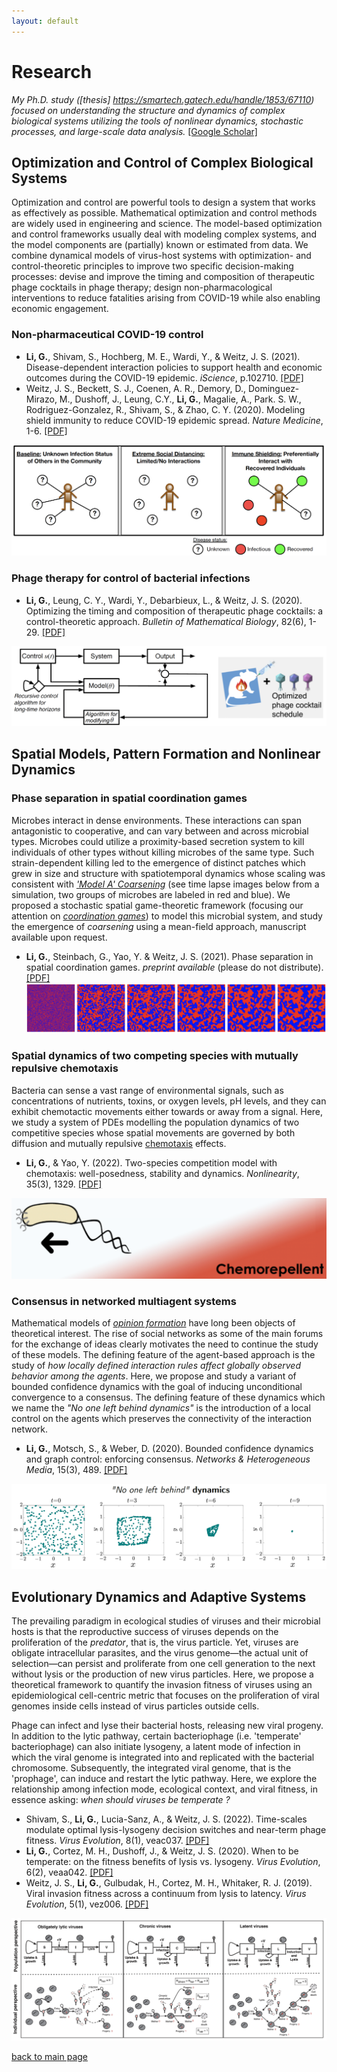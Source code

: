 ```yaml
---
layout: default
---
```


# Research
_My Ph.D. study ([thesis] https://smartech.gatech.edu/handle/1853/67110) focused on understanding the structure and dynamics of complex biological systems utilizing the tools of nonlinear dynamics, stochastic processes, and large-scale data analysis._ [[Google Scholar]](https://scholar.google.com/citations?hl=zh-CN&user=j7wLuKQAAAAJ)

## Optimization and Control of Complex Biological Systems
Optimization and control are powerful tools to design a system that works as effectively as possible. Mathematical optimization and control methods are widely used in engineering and science. The model-based optimization and control frameworks usually deal with modeling complex systems, and the model components are (partially)
known or estimated from data. We combine dynamical models of virus-host systems with optimization- and control-theoretic principles to improve two specific decision-making processes: devise and improve the timing and composition of therapeutic phage cocktails in phage therapy; design non-pharmacological interventions to reduce fatalities arising from COVID-19 while also enabling economic engagement.

### Non-pharmaceutical COVID-19 control
* **Li, G.**, Shivam, S., Hochberg, M. E., Wardi, Y., & Weitz, J. S. (2021). Disease-dependent interaction policies to support health and economic outcomes during the COVID-19 epidemic. _iScience_, p.102710. [[PDF]](https://www.ncbi.nlm.nih.gov/pmc/articles/PMC8189742/)
* Weitz, J. S., Beckett, S. J., Coenen, A. R., Demory, D., Dominguez-Mirazo, M., Dushoff, J., Leung, C.Y., **Li, G.**, Magalie, A., Park. S. W., Rodriguez-Gonzalez, R., Shivam, S., & Zhao, C. Y. (2020). Modeling shield immunity to reduce COVID-19 epidemic spread. _Nature Medicine_, 1-6. [[PDF]](https://www.nature.com/articles/s41591-020-0895-3)

![Octocat](./figures/research/shielding.png)

### Phage therapy for control of bacterial infections
* **Li, G.**, Leung, C. Y., Wardi, Y., Debarbieux, L., & Weitz, J. S. (2020). Optimizing the timing and composition of therapeutic phage cocktails: a control-theoretic approach. _Bulletin of Mathematical Biology_, 82(6), 1-29. [[PDF]](https://link.springer.com/article/10.1007/s11538-020-00751-w)

![Octocat](./figures/research/therapy.png)

## Spatial Models, Pattern Formation and Nonlinear Dynamics

### Phase separation in spatial coordination games

Microbes interact in dense environments. These interactions can span antagonistic to cooperative, and can vary between and across microbial types. Microbes could utilize a proximity-based secretion system to kill individuals of other types without killing microbes of the same type. Such strain-dependent killing led to the emergence of distinct patches which grew in size and structure with spatiotemporal dynamics whose scaling was consistent with [_'Model A' Coarsening_](https://sethna.lassp.cornell.edu/Coarsening/What_Is_Coarsening.html) (see time lapse images below from a simulation, two groups of microbes are labeled in red and blue). We proposed a stochastic spatial game-theoretic framework (focusing our attention on [_coordination games_](https://en.wikipedia.org/wiki/Coordination_game)) to model this microbial system, and study the emergence of _coarsening_ using a mean-field approach, manuscript available upon request.
* **Li, G.**, Steinbach, G., Yao, Y. & Weitz, J. S. (2021). Phase separation in spatial coordination games. _preprint available_ (please do not distribute). [[PDF]](./pdfs/drafts/spatial_game_theory_PRE_draft.pdf)
![Octocat](./figures/research/sim_game.png)


### Spatial dynamics of two competing species with mutually repulsive chemotaxis 
Bacteria can sense a vast range of environmental signals, such as concentrations of nutrients, toxins, or oxygen levels, pH levels, and they can exhibit chemotactic movements either towards or away from a signal. Here, we study a system of PDEs modelling the population dynamics of two competitive species whose spatial movements are governed by both diffusion and mutually repulsive [chemotaxis](http://2016.igem.org/Team:Technion_Israel/Chemotaxis) effects.
* **Li, G.**, & Yao, Y. (2022). Two-species competition model with chemotaxis: well-posedness, stability and dynamics. _Nonlinearity_, 35(3), 1329. [[PDF]](https://iopscience.iop.org/article/10.1088/1361-6544/ac4a8d)

![Octocat](./figures/research/chemorepell.png)


### Consensus in networked multiagent systems
Mathematical models of [_opinion formation_](https://en.wikipedia.org/wiki/Consensus_decision-making) have long been objects of theoretical interest. The rise of social networks as some of the main forums for the exchange of ideas clearly motivates the need to continue the study of these models. The defining feature of the agent-based approach is the study of _how locally defined interaction rules affect globally observed behavior among the agents_. Here, we propose and study a variant of bounded confidence dynamics with the goal of inducing unconditional convergence to a consensus. The defining feature of these dynamics which we name the _"No one left behind dynamics"_ is the introduction of a local control on the agents which preserves the connectivity of the interaction network.
* **Li, G.**, Motsch, S., & Weber, D. (2020). Bounded confidence dynamics and graph control: enforcing consensus. _Networks & Heterogeneous Media_, 15(3), 489. [[PDF]](https://www.aimsciences.org/article/doi/10.3934/nhm.2020028)

![Octocat](./figures/research/opinion_sim.png)

## Evolutionary Dynamics and Adaptive Systems
The prevailing paradigm in ecological studies of viruses and their microbial hosts is that the reproductive success of viruses depends on the proliferation of the _predator_, that is, the virus particle. Yet, viruses are obligate intracellular parasites, and the virus genome—the actual unit of selection—can persist and proliferate from one cell generation to the next without lysis or the production of new virus particles. Here, we propose a theoretical framework to quantify the invasion fitness of viruses using an epidemiological cell-centric metric that focuses on the proliferation of viral genomes inside cells instead of virus particles outside cells.

Phage can infect and lyse their bacterial hosts, releasing new viral progeny. In addition to the lytic pathway, certain bacteriophage (i.e. 'temperate' bacteriophage) can also initiate lysogeny, a latent mode of infection in which the viral genome is integrated into and replicated with the bacterial chromosome. Subsequently, the integrated viral genome, that is the 'prophage', can induce and restart the lytic pathway. Here, we explore the relationship among infection mode, ecological context, and viral fitness, in essence asking: _when should viruses be temperate ?_

* Shivam, S., **Li, G.**, Lucia-Sanz, A., & Weitz, J. S. (2022). Time-scales modulate optimal lysis-lysogeny decision switches and near-term phage fitness. _Virus Evolution_, 8(1), veac037. [[PDF]](https://academic.oup.com/ve/article/8/1/veac037/6577223)
* **Li, G.**, Cortez, M. H., Dushoff, J., & Weitz, J. S. (2020). When to be temperate: on the fitness benefits of lysis vs. lysogeny. _Virus Evolution_, 6(2), veaa042. [[PDF]](https://academic.oup.com/ve/article/6/2/veaa042/5842152)
* Weitz, J. S., **Li, G.**, Gulbudak, H., Cortez, M. H., Whitaker, R. J. (2019). Viral invasion fitness across a continuum from lysis to latency. _Virus Evolution_, 5(1), vez006. [[PDF]](https://academic.oup.com/ve/article/5/1/vez006/5476198)

![Octocat](./figures/research/fitness.png)



[back to main page](./)
